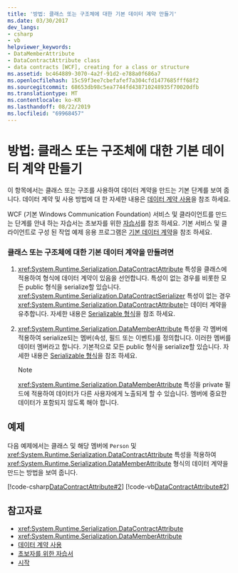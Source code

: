 ```yaml
---
title: '방법: 클래스 또는 구조체에 대한 기본 데이터 계약 만들기'
ms.date: 03/30/2017
dev_langs:
- csharp
- vb
helpviewer_keywords:
- DataMemberAttribute
- DataContractAttribute class
- data contracts [WCF], creating for a class or structure
ms.assetid: bc464889-3070-4a2f-91d2-e788a0f686a7
ms.openlocfilehash: 15c59f3ee7cbefafef7a304cfd1477685fff68f2
ms.sourcegitcommit: 68653db98c5ea7744fd438710248935f70020dfb
ms.translationtype: MT
ms.contentlocale: ko-KR
ms.lasthandoff: 08/22/2019
ms.locfileid: "69968457"
---
```

# <a name="how-to-create-a-basic-data-contract-for-a-class-or-structure"></a>방법: 클래스 또는 구조체에 대한 기본 데이터 계약 만들기
이 항목에서는 클래스 또는 구조를 사용하여 데이터 계약을 만드는 기본 단계를 보여 줍니다. 데이터 계약 및 사용 방법에 대 한 자세한 내용은 [데이터 계약 사용](../../../../docs/framework/wcf/feature-details/using-data-contracts.md)을 참조 하세요.  
  
 WCF (기본 Windows Communication Foundation) 서비스 및 클라이언트를 만드는 단계를 안내 하는 자습서는 초보자를 위한 [자습서](../../../../docs/framework/wcf/getting-started-tutorial.md)를 참조 하세요. 기본 서비스 및 클라이언트로 구성 된 작업 예제 응용 프로그램은 [기본 데이터 계약](../../../../docs/framework/wcf/samples/basic-data-contract.md)을 참조 하세요.  
  
### <a name="to-create-a-basic-data-contract-for-a-class-or-structure"></a>클래스 또는 구조체에 대한 기본 데이터 계약을 만들려면  
  
1. <xref:System.Runtime.Serialization.DataContractAttribute> 특성을 클래스에 적용하여 형식에 데이터 계약이 있음을 선언합니다. 특성이 없는 경우를 비롯한 모든 public 형식을 serialize할 있습니다. <xref:System.Runtime.Serialization.DataContractSerializer> 특성이 없는 경우 <xref:System.Runtime.Serialization.DataContractAttribute>는 데이터 계약을 유추합니다. 자세한 내용은 [Serializable 형식](../../../../docs/framework/wcf/feature-details/serializable-types.md)을 참조 하세요.  
  
2. <xref:System.Runtime.Serialization.DataMemberAttribute> 특성을 각 멤버에 적용하여 serialize되는 멤버(속성, 필드 또는 이벤트)를 정의합니다. 이러한 멤버를 데이터 멤버라고 합니다. 기본적으로 모든 public 형식을 serialize할 있습니다. 자세한 내용은 [Serializable 형식](../../../../docs/framework/wcf/feature-details/serializable-types.md)을 참조 하세요.  
  
    > [!NOTE]
    > <xref:System.Runtime.Serialization.DataMemberAttribute> 특성을 private 필드에 적용하여 데이터가 다른 사용자에게 노출되게 할 수 있습니다. 멤버에 중요한 데이터가 포함되지 않도록 해야 합니다.  
  
## <a name="example"></a>예제  
 다음 예제에서는 클래스 및 해당 멤버에 `Person` 및 <xref:System.Runtime.Serialization.DataContractAttribute> 특성을 적용하여 <xref:System.Runtime.Serialization.DataMemberAttribute> 형식의 데이터 계약을 만드는 방법을 보여 줍니다.  
  
 [!code-csharp[DataContractAttribute#2](../../../../samples/snippets/csharp/VS_Snippets_CFX/datacontractattribute/cs/overview.cs#2)]
 [!code-vb[DataContractAttribute#2](../../../../samples/snippets/visualbasic/VS_Snippets_CFX/datacontractattribute/vb/overview.vb#2)]  
  
## <a name="see-also"></a>참고자료

- <xref:System.Runtime.Serialization.DataContractAttribute>
- <xref:System.Runtime.Serialization.DataMemberAttribute>
- [데이터 계약 사용](../../../../docs/framework/wcf/feature-details/using-data-contracts.md)
- [초보자를 위한 자습서](../../../../docs/framework/wcf/getting-started-tutorial.md)
- [시작](../../../../docs/framework/wcf/samples/getting-started-sample.md)
